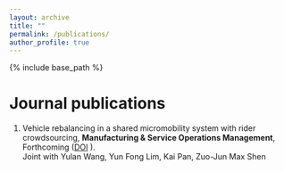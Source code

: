 ```yaml
---
layout: archive
title: ""
permalink: /publications/
author_profile: true
---
```

{% include base_path %} 

# Journal publications
1. Vehicle rebalancing in a shared micromobility system with rider crowdsourcing, **Manufacturing & Service Operations Management**, Forthcoming ([DOI](https://pubsonline.informs.org/doi/abs/10.1287/msom.2023.1199) ).   
Joint with Yulan Wang, Yun Fong Lim, Kai Pan, Zuo-Jun Max Shen
